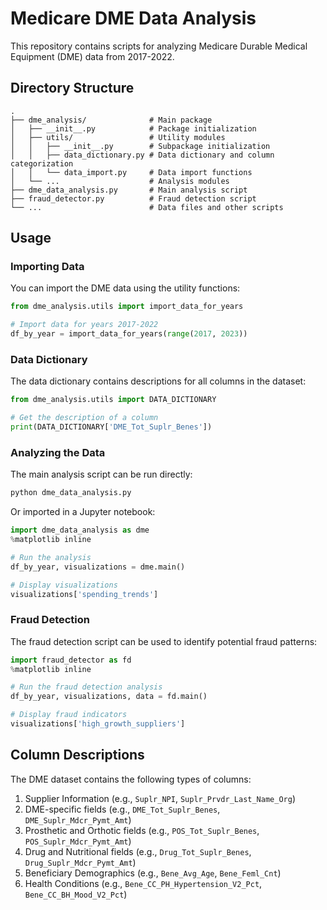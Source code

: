 # Medicare DME Data Analysis

This repository contains scripts for analyzing Medicare Durable Medical Equipment (DME) data from 2017-2022.

## Directory Structure

```
.
├── dme_analysis/              # Main package
│   ├── __init__.py            # Package initialization
│   ├── utils/                 # Utility modules
│   │   ├── __init__.py        # Subpackage initialization
│   │   ├── data_dictionary.py # Data dictionary and column categorization
│   │   └── data_import.py     # Data import functions
│   └── ...                    # Analysis modules
├── dme_data_analysis.py       # Main analysis script
├── fraud_detector.py          # Fraud detection script
└── ...                        # Data files and other scripts
```

## Usage

### Importing Data

You can import the DME data using the utility functions:

```python
from dme_analysis.utils import import_data_for_years

# Import data for years 2017-2022
df_by_year = import_data_for_years(range(2017, 2023))
```

### Data Dictionary

The data dictionary contains descriptions for all columns in the dataset:

```python
from dme_analysis.utils import DATA_DICTIONARY

# Get the description of a column
print(DATA_DICTIONARY['DME_Tot_Suplr_Benes'])
```

### Analyzing the Data

The main analysis script can be run directly:

```bash
python dme_data_analysis.py
```

Or imported in a Jupyter notebook:

```python
import dme_data_analysis as dme
%matplotlib inline

# Run the analysis
df_by_year, visualizations = dme.main()

# Display visualizations
visualizations['spending_trends']
```

### Fraud Detection

The fraud detection script can be used to identify potential fraud patterns:

```python
import fraud_detector as fd
%matplotlib inline

# Run the fraud detection analysis
df_by_year, visualizations, data = fd.main()

# Display fraud indicators
visualizations['high_growth_suppliers']
```

## Column Descriptions

The DME dataset contains the following types of columns:

1. Supplier Information (e.g., `Suplr_NPI`, `Suplr_Prvdr_Last_Name_Org`)
2. DME-specific fields (e.g., `DME_Tot_Suplr_Benes`, `DME_Suplr_Mdcr_Pymt_Amt`)
3. Prosthetic and Orthotic fields (e.g., `POS_Tot_Suplr_Benes`, `POS_Suplr_Mdcr_Pymt_Amt`)
4. Drug and Nutritional fields (e.g., `Drug_Tot_Suplr_Benes`, `Drug_Suplr_Mdcr_Pymt_Amt`)
5. Beneficiary Demographics (e.g., `Bene_Avg_Age`, `Bene_Feml_Cnt`)
6. Health Conditions (e.g., `Bene_CC_PH_Hypertension_V2_Pct`, `Bene_CC_BH_Mood_V2_Pct`)
